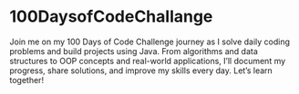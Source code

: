 # 100DaysofCodeChallange
Join me on my 100 Days of Code Challenge journey as I solve daily coding problems and build projects using Java. From algorithms and data structures to OOP concepts and real-world applications, I’ll document my progress, share solutions, and improve my skills every day. Let’s learn together!

